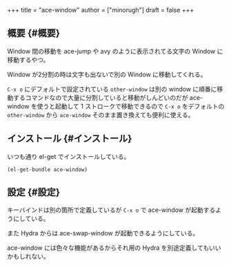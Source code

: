 +++
title = "ace-window"
author = ["minorugh"]
draft = false
+++

## 概要 {#概要}

Window 間の移動を ace-jump や avy のように表示されてる文字の Window に移動するやつ。

Window が2分割の時は文字も出ないで別の Window に移動してくれる。

`C-x o` にデフォルトで設定されている `other-window` は別の window に順番に移動するコマンドなので大量に分割していると移動がしんどいのだが
ace-window を使うと起動して 1 ストロークで移動できるので
`C-x o` をデフォルトの `other-window` から `ace-window` そのまま置き換えても便利に使える。


## インストール {#インストール}

いつも通り el-get でインストールしている。

```emacs-lisp
(el-get-bundle ace-window)
```


## 設定 {#設定}

キーバインドは別の箇所で定義しているが
`C-x o` で ace-window が起動するようにしている。

また Hydra からは ace-swap-window が起動できるようにしている。

ace-window には色々な機能があるからそれ用の Hydra を別途定義してもいいかもしれない。
